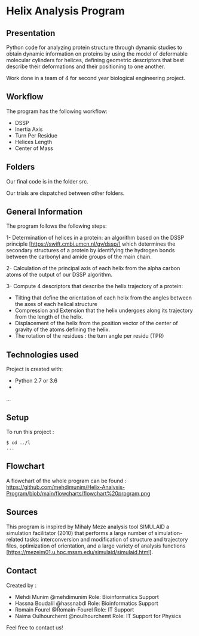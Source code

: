 # Helix Analysis Program


## Presentation

Python code for analyzing protein structure through dynamic studies to obtain dynamic information on proteins by using the model of deformable molecular cylinders for helices, defining geometric descriptors that best describe their deformations and their positioning to one another.


Work done in a team of 4 for second year biological engineering project.

## Workflow

The program has the following workflow:
- DSSP
- Inertia Axis
- Turn Per Residue
- Helices Length
- Center of Mass

## Folders

Our final code is in the folder src.

Our trials are dispatched between other folders.

## General Information

The program follows the following steps:

1- Determination of helices in a protein: an algorithm based on the DSSP principle [https://swift.cmbi.umcn.nl/gv/dssp/]  which determines the secondary structures of a protein by identifying the hydrogen bonds between the carbonyl and amide groups of the main chain.

2- Calculation of the principal axis of each helix from the alpha carbon atoms of the output of our DSSP algorithm.

3- Compute 4 descriptors that describe the helix trajectory of a protein:
- Tilting that define the orientation of each helix from the angles between the axes of each helical structure
- Compression and Extension that the helix undergoes along its trajectory from the length of the helix.
- Displacement of the helix from the position vector of the center of gravity of the atoms defining the helix.
- The rotation of the residues :  the turn angle per residu (TPR) 

## Technologies used

Project is created with:
* Python 2.7 or 3.6
* 
...

## Setup

To run this project :

```
$ cd ../l
...
```


## Flowchart

A flowchart of the whole program can be found :
https://github.com/mehdimunim/Helix-Analysis-Program/blob/main/flowcharts/flowchart%20program.png

## Sources

This program is inspired by Mihaly Meze analysis tool SIMULAID a simulation facilitator (2010) that performs a large number of simulation-related tasks: interconversion and modification of structure and trajectory files, optimization of orientation, and a large variety of analysis functions [https://mezeim01.u.hpc.mssm.edu/simulaid/simulaid.html].


## Contact

Created by :
- Mehdi Munim @mehdimunim  Role: Bioinformatics Support
- Hassna Boudalil @hassnabdl Role: Bioinformatics Support
- Romain Fourel  @Romain-Fourel  Role:  IT Support
- Naima Oulhourchemt @noulhourchemt   Role:  IT Support for Physics

Feel free to contact us!


